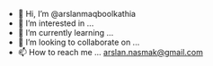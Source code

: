 - 👋 Hi, I’m @arslanmaqboolkathia
- 👀 I’m interested in ...
- 🌱 I’m currently learning ...
- 💞️ I’m looking to collaborate on ...
- 📫 How to reach me ... arslan.nasmak@gmail.com

<!---
arslanmaqboolkathia/arslanmaqboolkathia is a ✨ special ✨ repository because its `README.md` (this file) appears on your GitHub profile.
You can click the Preview link to take a look at your changes.
--->
